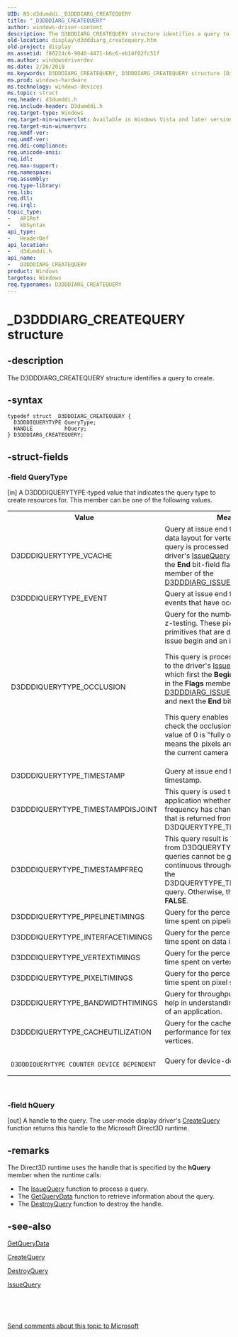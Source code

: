 ```yaml
---
UID: NS:d3dumddi._D3DDDIARG_CREATEQUERY
title: "_D3DDDIARG_CREATEQUERY"
author: windows-driver-content
description: The D3DDDIARG_CREATEQUERY structure identifies a query to create.
old-location: display\d3dddiarg_createquery.htm
old-project: display
ms.assetid: f80224c6-9046-4471-b6c6-eb14f02fc51f
ms.author: windowsdriverdev
ms.date: 2/26/2018
ms.keywords: D3DDDIARG_CREATEQUERY, D3DDDIARG_CREATEQUERY structure [Display Devices], UMDisplayDriver_param_Structs_37293319-c280-4363-936a-65a8a5af4c45.xml, _D3DDDIARG_CREATEQUERY, d3dumddi/D3DDDIARG_CREATEQUERY, display.d3dddiarg_createquery
ms.prod: windows-hardware
ms.technology: windows-devices
ms.topic: struct
req.header: d3dumddi.h
req.include-header: D3dumddi.h
req.target-type: Windows
req.target-min-winverclnt: Available in Windows Vista and later versions of the Windows operating systems.
req.target-min-winversvr: 
req.kmdf-ver: 
req.umdf-ver: 
req.ddi-compliance: 
req.unicode-ansi: 
req.idl: 
req.max-support: 
req.namespace: 
req.assembly: 
req.type-library: 
req.lib: 
req.dll: 
req.irql: 
topic_type:
-	APIRef
-	kbSyntax
api_type:
-	HeaderDef
api_location:
-	d3dumddi.h
api_name:
-	D3DDDIARG_CREATEQUERY
product: Windows
targetos: Windows
req.typenames: D3DDDIARG_CREATEQUERY
---
```


# _D3DDDIARG_CREATEQUERY structure


## -description


The D3DDDIARG_CREATEQUERY structure identifies a query to create. 


## -syntax


````
typedef struct _D3DDDIARG_CREATEQUERY {
  D3DDDIQUERYTYPE QueryType;
  HANDLE          hQuery;
} D3DDDIARG_CREATEQUERY;
````


## -struct-fields




### -field QueryType

[in] A D3DDDIQUERYTYPE-typed value that indicates the query type to create resources for. This member can be one of the following values.

<table>
<tr>
<th>Value</th>
<th>Meaning</th>
</tr>
<tr>
<td>
D3DDDIQUERYTYPE_VCACHE

</td>
<td>
Query at issue end for driver hints about data layout for vertex caching. This query is processed through a call to the driver's <a href="..\d3dumddi\nc-d3dumddi-pfnd3dddi_issuequery.md">IssueQuery</a> function in which the <b>End</b> bit-field flag is set in the <b>Flags</b> member of the <a href="..\d3dumddi\ns-d3dumddi-_d3dddiarg_issuequery.md">D3DDDIARG_ISSUEQUERY</a> structure.

</td>
</tr>
<tr>
<td>
D3DDDIQUERYTYPE_EVENT

</td>
<td>
Query at issue end for asynchronous events that have occurred.

</td>
</tr>
<tr>
<td>
D3DDDIQUERYTYPE_OCCLUSION

</td>
<td>
Query for the number of pixels that pass z-testing. These pixels are for primitives that are drawn between an issue begin and an issue end. 

This query is processed between calls to the driver's <a href="..\d3dumddi\nc-d3dumddi-pfnd3dddi_issuequery.md">IssueQuery</a> function in which first the <b>Begin</b> bit-field flag is set in the <b>Flags</b> member of the <a href="..\d3dumddi\ns-d3dumddi-_d3dddiarg_issuequery.md">D3DDDIARG_ISSUEQUERY</a> structure and next the <b>End</b> bit-field flag is set.

This query enables an application to check the occlusion result against 0. A value of 0 is "fully occluded," which means the pixels are not visible from the current camera position.

</td>
</tr>
<tr>
<td>
D3DDDIQUERYTYPE_TIMESTAMP

</td>
<td>
Query at issue end for the 64-bit timestamp.

</td>
</tr>
<tr>
<td>
D3DDDIQUERYTYPE_TIMESTAMPDISJOINT

</td>
<td>
This query is used to notify an application whether the counter frequency has changed from the value that is returned from the D3DQUERYTYPE_TIMESTAMP query.

</td>
</tr>
<tr>
<td>
D3DDDIQUERYTYPE_TIMESTAMPFREQ

</td>
<td>
This query result is <b>TRUE</b> if the values from D3DQUERYTYPE_TIMESTAMP queries cannot be guaranteed to be continuous throughout the duration of the D3DQUERYTYPE_TIMESTAMPDISJOINT query. Otherwise, the query result is <b>FALSE</b>.

</td>
</tr>
<tr>
<td>
D3DDDIQUERYTYPE_PIPELINETIMINGS

</td>
<td>
Query for the percent of processing time spent on pipeline data.

</td>
</tr>
<tr>
<td>
D3DDDIQUERYTYPE_INTERFACETIMINGS

</td>
<td>
Query for the percent of processing time spent on data in the driver.

</td>
</tr>
<tr>
<td>
D3DDDIQUERYTYPE_VERTEXTIMINGS

</td>
<td>
Query for the percent of processing time spent on vertex shader data.

</td>
</tr>
<tr>
<td>
D3DDDIQUERYTYPE_PIXELTIMINGS

</td>
<td>
Query for the percent of processing time spent on pixel shader data.

</td>
</tr>
<tr>
<td>
D3DDDIQUERYTYPE_BANDWIDTHTIMINGS

</td>
<td>
Query for throughput measurements for help in understanding the performance of an application.

</td>
</tr>
<tr>
<td>
D3DDDIQUERYTYPE_CACHEUTILIZATION

</td>
<td>
Query for the cache hit-rate performance for textures and indexed vertices.

</td>
</tr>
<tr>
<td>

  
  
  
     D3DDDIQUERYTYPE_COUNTER_DEVICE_DEPENDENT

</td>
<td>
Query for device-dependent counters.

</td>
</tr>
</table>
 


### -field hQuery

[out] A handle to the query. The user-mode display driver's <a href="..\d3dumddi\nc-d3dumddi-pfnd3dddi_createquery.md">CreateQuery</a> function returns this handle to the Microsoft Direct3D runtime. 


## -remarks



The Direct3D runtime uses the handle that is specified by the <b>hQuery</b> member when the runtime calls:

<ul>
<li>
The <a href="..\d3dumddi\nc-d3dumddi-pfnd3dddi_issuequery.md">IssueQuery</a> function to process a query.

</li>
<li>
The <a href="..\d3dumddi\nc-d3dumddi-pfnd3dddi_getquerydata.md">GetQueryData</a> function to retrieve information about the query.

</li>
<li>
The <a href="..\d3dumddi\nc-d3dumddi-pfnd3dddi_destroyquery.md">DestroyQuery</a> function to destroy the handle.

</li>
</ul>



## -see-also

<a href="..\d3dumddi\nc-d3dumddi-pfnd3dddi_getquerydata.md">GetQueryData</a>



<a href="..\d3dumddi\nc-d3dumddi-pfnd3dddi_createquery.md">CreateQuery</a>



<a href="..\d3dumddi\nc-d3dumddi-pfnd3dddi_destroyquery.md">DestroyQuery</a>



<a href="..\d3dumddi\nc-d3dumddi-pfnd3dddi_issuequery.md">IssueQuery</a>



 

 

<a href="mailto:wsddocfb@microsoft.com?subject=Documentation%20feedback [display\display]:%20D3DDDIARG_CREATEQUERY structure%20 RELEASE:%20(2/26/2018)&amp;body=%0A%0APRIVACY STATEMENT%0A%0AWe use your feedback to improve the documentation. We don't use your email address for any other purpose, and we'll remove your email address from our system after the issue that you're reporting is fixed. While we're working to fix this issue, we might send you an email message to ask for more info. Later, we might also send you an email message to let you know that we've addressed your feedback.%0A%0AFor more info about Microsoft's privacy policy, see http://privacy.microsoft.com/en-us/default.aspx." title="Send comments about this topic to Microsoft">Send comments about this topic to Microsoft</a>

